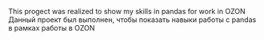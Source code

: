 This progect was realized to show my skills in pandas for work in OZON
Данный проект был выполнен, чтобы показать навыки работы с pandas в рамках работы в OZON
